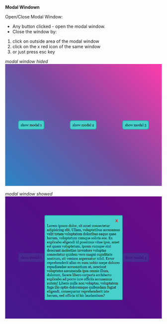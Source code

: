 **Modal Windown**

Open/Close Modal Window:
* Any button clicked - open the modal window.
* Close the window by:
1. click on outside area of the modal window
2. click on the x red icon of the same window
3. or just press esc key

*modal window hided*
![Image](img/initial.png)

*modal window showed*
![Image](img/modal_window.png)